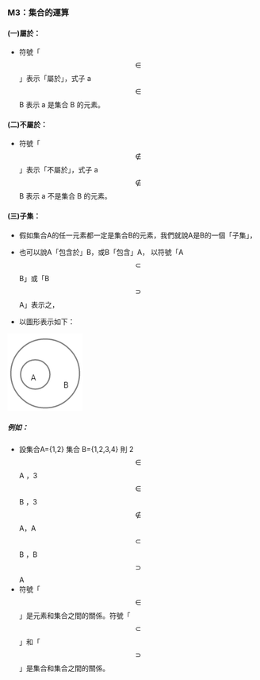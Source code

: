 ### M3：集合的運算

#### \(一\)屬於：

* 符號「$$\in$$」表示「屬於」，式子  a $$\in$$ B 表示 a 是集合 B  的元素。

#### \(二\)不屬於：

* 符號「$$\notin$$」表示「不屬於」，式子  a $$\notin$$ B 表示 a 不是集合 B  的元素。

#### \(三\)子集：

* 假如集合A的任一元素都一定是集合B的元素，我們就說A是B的一個「子集」，

* 也可以說A「包含於」B，或B「包含」A，  以符號「A$$\subset$$ B」或「B$$\supset$$A」表示之，

* 以圖形表示如下：

![](/assets/subset.png)

##### 例如：

* 設集合A={1,2}  集合 B={1,2,3,4} 則  2$$\in$$ A ，3 $$\in$$ B ，3 $$ \notin$$ A，A $$\subset$$ B ，B $$\supset$$ A
* 符號「$$\in$$」是元素和集合之間的關係。符號「$$\subset$$ 」和「$$\supset$$」是集合和集合之間的關係。

